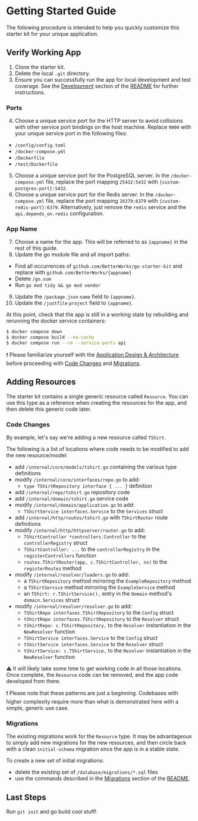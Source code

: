 # Getting Started Guide

The following procedure is intended to help you quickly customize this starter kit for your unique application.

## Verify Working App
1. Clone the starter kit.
2. Delete the local `.git` directory.
3. Ensure you can successfully run the app for local development and test coverage. See the [Development](../README.md#development) section of the [README](../README.md) for further instructions.

### Ports
4. Choose a unique service port for the HTTP server to avoid collisions with other service port bindings on the host machine. Replace `9000` with your unique service port in the following files:
  - `/config/config.toml`
  - `/docker-compose.yml`
  - `/Dockerfile`
  - `/test/Dockerfile`
5. Choose a unique service port for the PostgreSQL server. In the `/docker-compose.yml` file, replace the port mapping `25432:5432` with `{custom-postgres-port}:5432`.
6. Choose a unique service port for the Redis server. In the `/docker-compose.yml` file, replace the port mapping `26379:6379` with `{custom-redis-port}:6379`. Alternatively, just remove the `redis` service and the `api.depends_on.redis` configuration.

### App Name
7. Choose a name for the app. This will be referred to as `{appname}` in the rest of this guide.
8. Update the go module file and all import paths:
  - Find all occurrences of `github.com/BetterWorks/go-starter-kit` and replace with `github.com/BetterWorks/{appname}`
  - Delete `/go.sum`
  - Run `go mod tidy && go mod vendor`
9. Update the `/package.json` `name` field to `{appname}`.
10. Update the `/justfile` `project` field to `{appname}`.

At this point, check that the app is still in a working state by rebuilding and rerunning the docker service containers:
```sh
$ docker compose down
$ docker compose build --no-cache
$ docker compose run --rm --service-ports api
```
:exclamation: Please familiarize yourself with the [Application Design & Architecture](architecture.md) before proceeding with [Code Changes](#code-changes) and [Migrations](#migrations).

## Adding Resources
The starter kit contains a single generic resource called `Resource`. You can use this type as a reference when creating the resources for the app, and then delete this generic code later.

### Code Changes
By example, let's say we're adding a new resource called `TShirt`.

The following is a list of locations where code needs to be modified to add the new resource/model:
- add `/internal/core/models/tshirt.go` containing the various type definitions
- modify `/internal/core/interfaces/repo.go` to add:
  - `type TShirtRepository interface { ... }` definition
- add `/internal/repo/tshirt.go` repository code
- add `/internal/domain/tshirt.go` service code
- modify `/internal/domain/application.go` to add:
  - `TShirtService interfaces.Service` to the `Services` struct
- add `/internal/http/routes/tshirt.go` with `TShirtRouter` route definitions
- modify `/internal/http/httpserver/router.go` to add:
  - `TShirtController *controllers.Controller` to the `controllerRegistry` struct
  - `TShirtController: ...` to the `controllerRegistry` in the `registerControllers` function
  - `routes.TShirtRouter(app, c.TShirtController, ns)` to the `registerRoutes` method
- modify `/internal/resolver/loaders.go` to add:
  - a `TShirtRepository` method mirroring the `ExampleRepository` method
  - a `TShirtService` method mirroring the `ExampleService` method
  - an `TShirt: r.TShirtService(),` entry in the `Domain` method's `domain.Services` struct
- modify `/internal/resolver/resolver.go` to add:
  - `TShirtRepo interfaces.TShirtRepository` to the `Config` struct
  - `tShirtRepo interfaces.TShirtRepository` to the `Resolver` struct
  - `tShirtRepo: c.TShirtRepository,` to the `Resolver` instantiation in the `NewResolver` function
  - `TShirtService interfaces.Service` to the `Config` struct
  - `tShirtService interfaces.Service` to the `Resolver` struct
  - `tShirtService: c.TShirtService,` to the `Resolver` instantiation in the `NewResolver` function

:warning: It will likely take some time to get working code in all those locations. Once complete, the `Resource` code can be removed, and the app code developed from there.

:exclamation: Please note that these patterns are just a beginning. Codebases with higher complexity require more than what is demonstrated here with a simple, generic use case.

### Migrations
The existing migrations work for the `Resource` type. It may be advantageous to simply add new migrations for the new resources, and then circle back with a clean `initial-schema` migration once the app is in a stable state.

To create a new set of initial migrations:
  - delete the existing set of `/database/migrations/*.sql` files
  - use the commands described in the [Migrations](../README.md#migrations) section of the [README](../README.md).

## Last Steps
Run `git init` and go build cool stuff!

